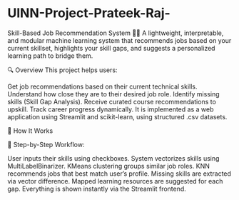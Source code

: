 # UlNN-Project-Prateek-Raj-
Skill-Based Job Recommendation System 💼🚀
A lightweight, interpretable, and modular machine learning system that recommends jobs based on your current skillset, highlights your skill gaps, and suggests a personalized learning path to bridge them.

🔍 Overview
This project helps users:

Get job recommendations based on their current technical skills.
Understand how close they are to their desired job role.
Identify missing skills (Skill Gap Analysis).
Receive curated course recommendations to upskill.
Track career progress dynamically.
It is implemented as a web application using Streamlit and scikit-learn, using structured .csv datasets.


🧠 How It Works

📌 Step-by-Step Workflow:

User inputs their skills using checkboxes.
System vectorizes skills using MultiLabelBinarizer.
KMeans clustering groups similar job roles.
KNN recommends jobs that best match user’s profile.
Missing skills are extracted via vector difference.
Mapped learning resources are suggested for each gap.
Everything is shown instantly via the Streamlit frontend.
